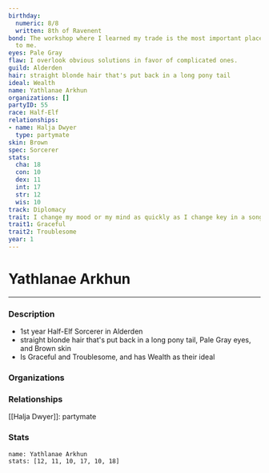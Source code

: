 ```yaml
---
birthday:
  numeric: 8/8
  written: 8th of Ravenent
bond: The workshop where I learned my trade is the most important place in the world
  to me.
eyes: Pale Gray
flaw: I overlook obvious solutions in favor of complicated ones.
guild: Alderden
hair: straight blonde hair that's put back in a long pony tail
ideal: Wealth
name: Yathlanae Arkhun
organizations: []
partyID: 55
race: Half-Elf
relationships:
- name: Halja Dwyer
  type: partymate
skin: Brown
spec: Sorcerer
stats:
  cha: 18
  con: 10
  dex: 11
  int: 17
  str: 12
  wis: 10
track: Diplomacy
trait: I change my mood or my mind as quickly as I change key in a song.
trait1: Graceful
trait2: Troublesome
year: 1
---
```

# Yathlanae Arkhun
---
### Description
- 1st year Half-Elf Sorcerer in Alderden
- straight blonde hair that's put back in a long pony tail, Pale Gray eyes, and Brown skin
- Is Graceful and Troublesome, and has Wealth as their ideal

### Organizations
### Relationships
[[Halja Dwyer]]: partymate
### Stats
```statblock
name: Yathlanae Arkhun
stats: [12, 11, 10, 17, 10, 18]
```
